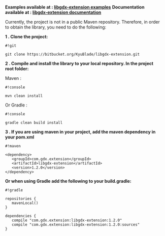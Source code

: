 **Examples available at : [libgdx-extension examples](https://bitbucket.org/KyuBlade/libgdx-extension-examples/)**
**Documentation available at : [libgdx-extension documentation](http://devblog.omega-project.com/libgdx-extension/)**

Currently, the project is not in a public Maven repository. Therefore, in order to obtain the library, you need to do the following:

**1 . Clone the project:**

```
#!git

git clone https://bitbucket.org/KyuBlade/libgdx-extension.git
```


**2 . Compile and install the library to your local repository. In the project root folder:**

Maven :
```
#!console

mvn clean install
```
Or Gradle :
```
#!console

gradle clean build install
```

**3 . If you are using maven in your project, add the maven dependency in your pom.xml**

```
#!maven

<dependency>
   <groupId>com.gdx.extension</groupId>
   <artifactId>libgdx-extension</artifactId>
   <version>1.2.0</version>
</dependency>
```

**Or when using Gradle add the following to your build.gradle:**


```
#!gradle

repositories {
   mavenLocal()
}

dependencies {
   compile "com.gdx.extension:libgdx-extension:1.2.0"
   compile "com.gdx.extension:libgdx-extension:1.2.0:sources"
}
```